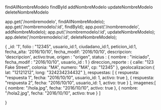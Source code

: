  findAllNombreModelo
 findById
 addNombreModelo
 updateNombreModelo
 deleteNombreModelo



app.get('/nombremodelo', findAllNombreModelo);
app.get('/nombremodelo/:id', findById);
app.post('/nombremodelo', addNombreModelo);
app.put('/nombremodelo/:id', updateNombreModelo);
app.delete('/nombremodelo/:id', deleteNombreModelo);


{
  _id: '1',
  folio : "12345",
  usuario_id:1,
  ciudadano_id:1,
  peticion_id:1,
  fecha_alta: '2016/10/10',
  fecha_modif: '2016/10/10',
  descripcion: 'descripcion',
  activo:true,
  origen : "origen",
  status : {
    nombre : "iniciado",
    fecha_modif : "2016/10/10",
    usuario_id : 1
  }
  direccion_reporte :  {
              calle: "123 Fake Street",
              colonia: "MA",
              numero: "MA",
              cp: "12345"
            },
  geolocalizacion:{
              lat: "12121212",
              long: "324234234432"
  },
  respuestas: [
               {
                 respuesta: "respuesta 1",
                 fecha: "2016/10/10",
                 usuario_id: 1,
                 activo: true
               },
               {
                 respuesta: "respuesta 2",
                 fecha: "2016/10/10",
                 usuario_id: 1,
                 activo: true
               }
             ],
  imagenes:[
              {
                nombre: "/hola.jpg",
                fecha: "2016/10/10",
                activo: true
              },
              {
                nombre: "/hola2.jpg",
                fecha: "2016/10/10",
                activo: true
              }
              ]

}
